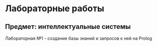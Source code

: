 # Лабораторные работы
## Предмет: интеллектуальные системы

Лабораторная №1 - создание базы знаний и запросов к ней на Prolog
